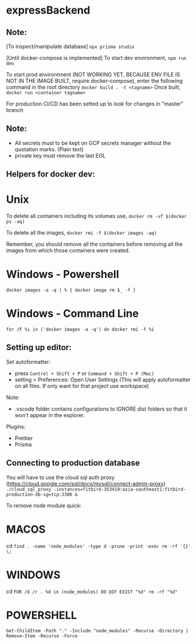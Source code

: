 # expressBackend

## Note:

[To inspect/manipulate database]
`npx prisma studio`

[Until docker-compose is implemented]
To start dev environment,
`npm run dev`

To start prod environtment (NOT WORKING YET, BECAUSE ENV FILE IS NOT IN THE IMAGE BUILT, require docker-compose),
enter the following command in the root directory
`docker build . -t <tagname>`
Once built,
`docker run <container tagname>`

For production CI/CD has been setted up to look for changes in "master" branch

## Note:

- All secrets must to be kept on GCP secrets manager without the quotation marks. (Plain text)
- private key must remove the last EOL

## Helpers for docker dev:

# Unix

To delete all containers including its volumes use,
`docker rm -vf $(docker ps -aq)`

To delete all the images,
`docker rmi -f $(docker images -aq)`

Remember, you should remove all the containers before removing all the images from which those containers were created.

# Windows - Powershell

`docker images -a -q | % { docker image rm $_ -f }`

# Windows - Command Line

`for /F %i in ('docker images -a -q') do docker rmi -f %i`

## Setting up editor:

Set autoformatter:

- press `Control + Shift + P` or `Command + Shift + P (Mac)`
- setting > Preferences: Open User Settings
  (This will apply autoformatter on all files. If only want for that project use workspace)

Note:

- .vscode folder contains configurations to IGNORE dist folders so that it won't appear in the explorer.

Plugins:

- Prettier
- Prisma

## Connecting to production database

You will have to use the cloud sql auth proxy (https://cloud.google.com/sql/docs/mysql/connect-admin-proxy)
`./cloud_sql_proxy -instances=fitbird-353419:asia-southeast1:fitbird-production-db-sg=tcp:3306 &`

To remove node module quick:

# MACOS

cd <directoryToDeleteFrom>
`find . -name 'node_modules' -type d -prune -print -exec rm -rf '{}' \;`

# WINDOWS

cd <directoryToDeleteFrom>
`FOR /d /r . %d in (node_modules) DO @IF EXIST "%d" rm -rf "%d"`

# POWERSHELL

`Get-ChildItem -Path "." -Include "node_modules" -Recurse -Directory | Remove-Item -Recurse -Force`
